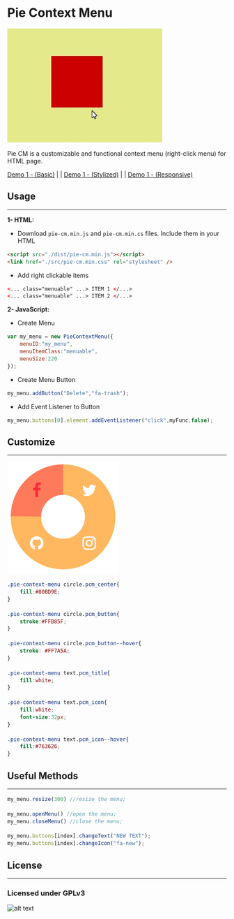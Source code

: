 # Pie Context Menu

![alt text](./images/demo2.gif " Demo Gif " )

Pie CM is a customizable and functional context menu (right-click menu) for HTML page.

[Demo 1 - (Basic)](https://cevherkarakoc.github.io/Pie-Context-Menu/demos/demo1.html) | | 
[Demo 1 - (Stylized)](https://cevherkarakoc.github.io/Pie-Context-Menu/demos/demo2.html) | | 
[Demo 1 - (Responsive)](https://cevherkarakoc.github.io/Pie-Context-Menu/demos/demo3.html)

## Usage ##
-----------

**1- HTML:**
* Download `pie-cm.min.js` and `pie-cm.min.cs` files.
Include them in your HTML

```html
<script src="./dist/pie-cm.min.js"></script>
<link href="./src/pie-cm.min.css" rel="stylesheet" />
```
* Add right clickable items
```html
<... class="menuable" ...> ITEM 1 </...>
<... class="menuable" ...> ITEM 2 </...>
```

**2- JavaScript:**



* Create Menu
```javascript
var my_menu = new PieContextMenu({
    menuID:"my_menu",
    menuItemClass:"menuable",
    menuSize:220
});
```

* Create Menu Button
```javascript
my_menu.addButton("Delete","fa-trash");
```

* Add Event Listener to Button
```javascript
my_menu.buttons[0].element.addEventListener("click",myFunc,false);
```

## Customize ##
-----------

![alt text](./images/colorful.PNG " Colorful Sample " )
```css
.pie-context-menu circle.pcm_center{
    fill:#80BD9E;
}

.pie-context-menu circle.pcm_button{
    stroke:#FFB85F;
}
    
.pie-context-menu circle.pcm_button--hover{
    stroke: #FF7A5A;
}

.pie-context-menu text.pcm_title{
    fill:white;
}

.pie-context-menu text.pcm_icon{
    fill:white;
    font-size:32px;
}

.pie-context-menu text.pcm_icon--hover{
    fill:#763626;
}
```

## Useful Methods ##
-----------

```javascript
my_menu.resize(300) //resize the menu;

my_menu.openMenu() //open the menu;
my_menu.closeMenu() //close the menu;

my_menu.buttons[index].changeText("NEW TEXT");
my_menu.buttons[index].changeIcon("fa-new");


```

## License ##
-----------
### Licensed under GPLv3
![alt text](https://www.gnu.org/graphics/gplv3-127x51.png " GPLv3 " )